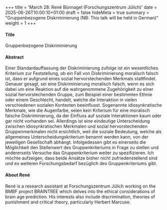 +++
title = 'March 28: René Bünnagel (Forschungszentrum Jülich)'
date = 2025-06-26T10:00:10+01:00
draft = false
hideMeta = true
summary = "Gruppenbezogene Diskriminierung (NB: This talk will be held in German)"
weight = 1
+++
 

#### Title
Gruppenbezogene Diskriminierung

#### Abstract
Einer Standardauffassung der Diskriminierung zufolge ist ein wesentliches Kriterium zur Feststellung, ob ein Fall von Diskriminierung moralisch falsch ist, dass er aufgrund eines sozial hervorstechenden Merkmals stattfindet. Genauer gesagt, sei eine Diskriminierung moralisch falsch, wenn es sich dabei um eine Reaktion auf die wahrgenommene Zugehörigkeit zu einer sozial hervorstechenden Gruppe, zum Beispiel einer bestimmten Ethnie oder einem Geschlecht, handelt, welche die Interaktion in vielen verschiedenen sozialen Kontexten beeinflusst. Sogenannte idiosynkratische Merkmale, wie die Augenfarbe, seien kein Kriterium für eine moralisch falsche Diskriminierung, da der Einfluss auf soziale Interaktionen kaum oder gar nicht vorhanden sei. Allerdings ist eine eindeutige Unterscheidung zwischen idiosynkratischen Merkmalen und sozial hervorstechenden Gruppenmerkmalen nicht ersichtlich, weil die soziale Bedeutung, welche als allgemeines Unterscheidungskriterium benannt werden kann, von der jeweiligen Gesellschaft abhängt. Infolgedessen gibt es einerseits die Möglichkeit den Stellenwert des Gruppenkriteriums in Frage zu stellen und andererseits Versuche das Gruppenkriterium weiter zu spezifizieren. Ich möchte aufzeigen, dass beide Ansätze bisher nicht zufriedenstellend sind und es weiteren Forschungsbedarf bezüglich des Gruppenkriteriums gibt. 

 

#### About René
René is a research assistant at Forschungszentrum Jülich working on the BMBF project BRAINTREE which delves into the ethical considerations of brain age prediction. His interests also include discrimination, theories of punishment and critical theory, particularly Herbert Marcuse. 





